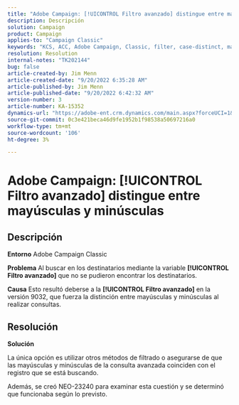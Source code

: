 ```yaml
---
title: "Adobe Campaign: [!UICONTROL Filtro avanzado] distingue entre mayúsculas y minúsculas"
description: Descripción
solution: Campaign
product: Campaign
applies-to: "Campaign Classic"
keywords: "KCS, ACC, Adobe Campaign, Classic, filter, case-distinct, mayúscula, NEO-23240"
resolution: Resolution
internal-notes: "TK202144"
bug: false
article-created-by: Jim Menn
article-created-date: "9/20/2022 6:35:28 AM"
article-published-by: Jim Menn
article-published-date: "9/20/2022 6:42:32 AM"
version-number: 3
article-number: KA-15352
dynamics-url: "https://adobe-ent.crm.dynamics.com/main.aspx?forceUCI=1&pagetype=entityrecord&etn=knowledgearticle&id=83173d65-ae38-ed11-9db1-0022480866ad"
source-git-commit: 0c3e421beca46d9fe1952b1f98538a50697216a0
workflow-type: tm+mt
source-wordcount: '106'
ht-degree: 3%

---
```


# Adobe Campaign: [!UICONTROL Filtro avanzado] distingue entre mayúsculas y minúsculas

## Descripción


<b>Entorno</b>
Adobe Campaign Classic

<b>Problema</b>
Al buscar en los destinatarios mediante la variable <b>[!UICONTROL Filtro avanzado]</b> que no se pudieron encontrar los destinatarios.

<b>Causa</b>
Esto resultó deberse a la <b>[!UICONTROL Filtro avanzado]</b> en la versión 9032, que fuerza la distinción entre mayúsculas y minúsculas al realizar consultas.


## Resolución


<b>Solución</b>

La única opción es utilizar otros métodos de filtrado o asegurarse de que las mayúsculas y minúsculas de la consulta avanzada coinciden con el registro que se está buscando.

Además, se creó NEO-23240 para examinar esta cuestión y se determinó que funcionaba según lo previsto.
